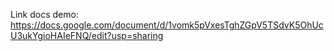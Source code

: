 Link docs demo: https://docs.google.com/document/d/1vomk5pVxesTghZGpV5TSdvK5OhUcU3ukYgioHAIeFNQ/edit?usp=sharing